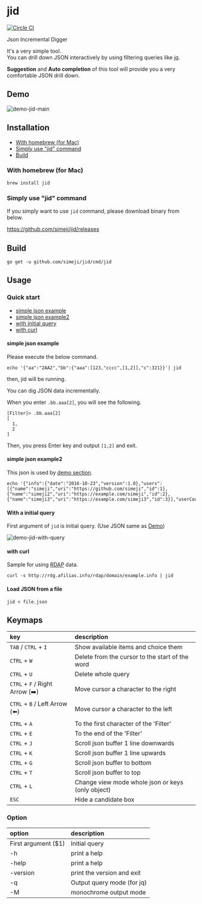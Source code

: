 # jid

[![Circle CI](https://circleci.com/gh/simeji/jid/tree/master.svg?style=shield)](https://circleci.com/gh/simeji/jid/tree/master)

Json Incremental Digger

It's a very simple tool.  
You can drill down JSON interactively by using filtering queries like [jq](https://stedolan.github.io/jq/).

**Suggestion** and **Auto completion** of this tool will provide you a very comfortable JSON drill down.

## Demo

![demo-jid-main](https://github.com/simeji/jid/wiki/images/demo-jid-main-640-colorize.gif)

## Installation

* [With homebrew (for Mac)](#with-homebrew-for-mac)  
* [Simply use "jid" command](#simply-use-jid-command)  
* [Build](#build)  

### With homebrew (for Mac)

```
brew install jid
```

### Simply use "jid" command

If you simply want to use `jid` command, please download binary from below.

https://github.com/simeji/jid/releases

## Build

```
go get -u github.com/simeji/jid/cmd/jid
```

## Usage

### Quick start

* [simple json example](#simple-json-example)  
* [simple json example2](#simple-json-example2)  
* [with initial query](#with-initial-query)  
* [with curl](#with-curl)  

#### simple json example

Please execute the below command.

```
echo '{"aa":"2AA2","bb":{"aaa":[123,"cccc",[1,2]],"c":321}}'| jid
```

then, jid will be running.

You can dig JSON data incrementally.

When you enter `.bb.aaa[2]`, you will see the following.

```
[Filter]> .bb.aaa[2]
[
  1,
  2
]
```

Then, you press Enter key and output `[1,2]` and exit.

#### simple json example2

This json is used by [demo section](https://github.com/simeji/jid#demo).
```
echo '{"info":{"date":"2016-10-23","version":1.0},"users":[{"name":"simeji","uri":"https://github.com/simeji","id":1},{"name":"simeji2","uri":"https://example.com/simeji","id":2},{"name":"simeji3","uri":"https://example.com/simeji3","id":3}],"userCount":3}}'|jid
```

#### With a initial query

First argument of `jid` is initial query.
(Use JSON same as [Demo](#demo))

![demo-jid-with-query](https://github.com/simeji/jid/wiki/images/demo-jid-with-query-640.gif)

#### with curl

Sample for using [RDAP](https://datatracker.ietf.org/wg/weirds/documents/) data.

```
curl -s http://rdg.afilias.info/rdap/domain/example.info | jid
```

#### Load JSON from a file

```
jid < file.json
```

## Keymaps

|key|description|
|:-----------|:----------|
|`TAB` / `CTRL` + `I` |Show available items and choice them|
|`CTRL` + `W` |Delete from the cursor to the start of the word|
|`CTRL` + `U` |Delete whole query|
|`CTRL` + `F` / Right Arrow (:arrow_right:)|Move cursor a character to the right|
|`CTRL` + `B` / Left Arrow (:arrow_left:)|Move cursor a character to the left|
|`CTRL` + `A`|To the first character of the 'Filter'|
|`CTRL` + `E`|To the end of the 'Filter'|
|`CTRL` + `J`|Scroll json buffer 1 line downwards|
|`CTRL` + `K`|Scroll json buffer 1 line upwards|
|`CTRL` + `G`|Scroll json buffer to bottom|
|`CTRL` + `T`|Scroll json buffer to top|
|`CTRL` + `L`|Change view mode whole json or keys (only object)|
|`ESC`|Hide a candidate box|

### Option

|option|description|
|:-----------|:----------|
|First argument ($1) | Initial query|
|-h | print a help|
|-help | print a help|
|-version | print the version and exit|
|-q | Output query mode (for jq)|
|-M | monochrome output mode|
